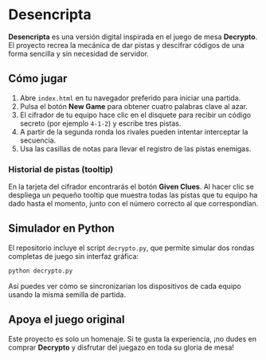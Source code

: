 # Desencripta

**Desencripta** es una versión digital inspirada en el juego de mesa **Decrypto**. 
El proyecto recrea la mecánica de dar pistas y descifrar códigos de una forma sencilla y sin necesidad de servidor.

## Cómo jugar
1. Abre `index.html` en tu navegador preferido para iniciar una partida.
2. Pulsa el botón **New Game** para obtener cuatro palabras clave al azar.
3. El cifrador de tu equipo hace clic en el disquete para recibir un código secreto (por ejemplo `4-1-2`) y escribe tres pistas.
4. A partir de la segunda ronda los rivales pueden intentar interceptar la secuencia.
5. Usa las casillas de notas para llevar el registro de las pistas enemigas.

### Historial de pistas (tooltip)
En la tarjeta del cifrador encontrarás el botón **Given Clues**. Al hacer clic se despliega un pequeño tooltip que muestra todas las pistas que tu equipo ha dado hasta el momento, junto con el número correcto al que correspondían.

## Simulador en Python
El repositorio incluye el script `decrypto.py`, que permite simular dos rondas completas de juego sin interfaz gráfica:

```bash
python decrypto.py
```

Así puedes ver cómo se sincronizarían los dispositivos de cada equipo usando la misma semilla de partida.

## Apoya el juego original
Este proyecto es solo un homenaje. Si te gusta la experiencia, ¡no dudes en comprar **Decrypto** y disfrutar del juegazo en toda su gloria de mesa!
